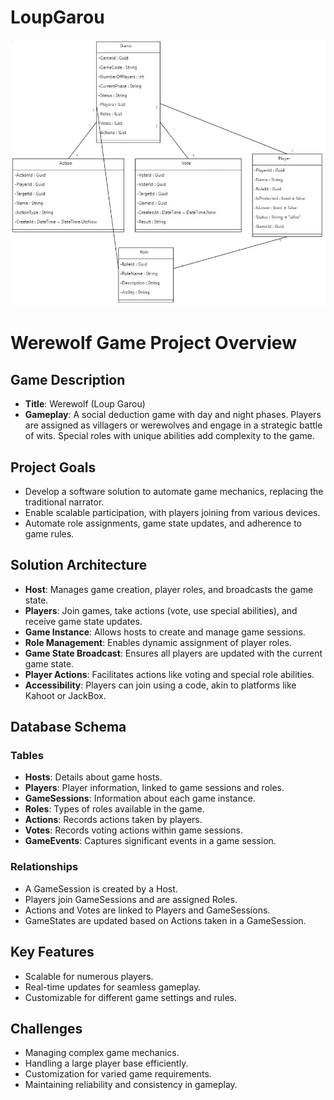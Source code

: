 # LoupGarou

![preview](LoupGarou/Docu/uml.JPG)

# Werewolf Game Project Overview

## Game Description
- **Title**: Werewolf (Loup Garou)
- **Gameplay**: A social deduction game with day and night phases. Players are assigned as villagers or werewolves and engage in a strategic battle of wits. Special roles with unique abilities add complexity to the game.

## Project Goals
- Develop a software solution to automate game mechanics, replacing the traditional narrator.
- Enable scalable participation, with players joining from various devices.
- Automate role assignments, game state updates, and adherence to game rules.

## Solution Architecture
- **Host**: Manages game creation, player roles, and broadcasts the game state.
- **Players**: Join games, take actions (vote, use special abilities), and receive game state updates.
- **Game Instance**: Allows hosts to create and manage game sessions.
- **Role Management**: Enables dynamic assignment of player roles.
- **Game State Broadcast**: Ensures all players are updated with the current game state.
- **Player Actions**: Facilitates actions like voting and special role abilities.
- **Accessibility**: Players can join using a code, akin to platforms like Kahoot or JackBox.

## Database Schema
### Tables
- **Hosts**: Details about game hosts.
- **Players**: Player information, linked to game sessions and roles.
- **GameSessions**: Information about each game instance.
- **Roles**: Types of roles available in the game.
- **Actions**: Records actions taken by players.
- **Votes**: Records voting actions within game sessions.
- **GameEvents**: Captures significant events in a game session.

### Relationships
- A GameSession is created by a Host.
- Players join GameSessions and are assigned Roles.
- Actions and Votes are linked to Players and GameSessions.
- GameStates are updated based on Actions taken in a GameSession.

## Key Features
- Scalable for numerous players.
- Real-time updates for seamless gameplay.
- Customizable for different game settings and rules.

## Challenges
- Managing complex game mechanics.
- Handling a large player base efficiently.
- Customization for varied game requirements.
- Maintaining reliability and consistency in gameplay.
